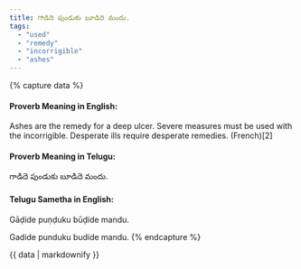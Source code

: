 ```yaml
---
title: గాడిదె పుండుకు బూడిదె మందు.
tags:
  - "used"
  - "remedy"
  - "incorrigible"
  - "ashes"
---
```


{% capture data %}
#### Proverb Meaning in English:
Ashes are the remedy for a deep ulcer.
Severe measures must be used with the incorrigible.
Desperate ills require desperate remedies. (French)[2]

#### Proverb Meaning in Telugu:
గాడిదె పుండుకు బూడిదె మందు.

#### Telugu Sametha in English:
Gāḍide puṇḍuku būḍide mandu.

Gadide punduku budide mandu.
{% endcapture %}

{{ data | markdownify }}


